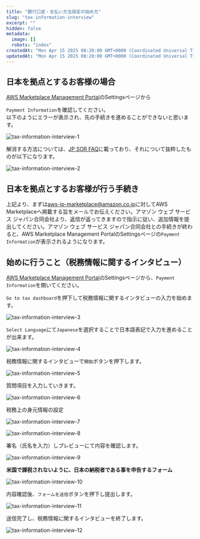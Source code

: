 ```yaml
---
title: "銀行口座・支払い方法設定の始め方"
slug: "tax-information-interview"
excerpt: ""
hidden: false
metadata: 
  image: []
  robots: "index"
createdAt: "Mon Apr 15 2025 08:20:00 GMT+0000 (Coordinated Universal Time)"
updatedAt: "Mon Apr 15 2025 08:20:00 GMT+0000 (Coordinated Universal Time)"
---
```


## 日本を拠点とするお客様の場合

<a href="https://aws.amazon.com/marketplace/management/seller-settings/account" target="_blank">AWS Marketplace Management Portal</a>のSettingsページから

`Payment Information`を確認してください。  
以下のようにエラーが表示され、先の手続きを進めることができないと思います。

![tax-information-interview-1](/ja/img/part-4/aws-marketplace-integration/tax-information-interview/tax-information-interview-1.png)


解消する方法については、<a href="https://aws.amazon.com/jp/legal/awsjp/" target="_blank">JP SOR FAQ</a>に載っており、それについて抜粋したものが以下になります。

![tax-information-interview-2](/ja/img/part-4/aws-marketplace-integration/tax-information-interview/tax-information-interview-2.png)


## 日本を拠点とするお客様が行う手続き

上記より、まずは<a href="https://aws.amazon.com/marketplace/management/seller-settings/account#:~:text=aws%2Djp%2Dmarketplace%40amazon.co.jp" target="_blank">aws-jp-marketplace@amazon.co.jp</a>に対してAWS Marketplaceへ掲載する旨をメールでお伝えください。アマゾン ウェブ サービス ジャパン合同会社より、返信が返ってきますので指示に従い、追加情報を提出してください。アマゾン ウェブ サービス ジャパン合同会社との手続きが終わると、AWS Marketplace Management PortalのSettingsページの`Payment Information`が表示されるようになります。

## 始めに行うこと（税務情報に関するインタビュー）

<a href="https://aws.amazon.com/marketplace/management/seller-settings/account" target="_blank">AWS Marketplace Management Portal</a>のSettingsページから、`Payment Information`を開いてください。

`Go to tax dashboard`を押下して税務情報に関するインタビューの入力を始めます。

![tax-information-interview-3](/ja/img/part-4/aws-marketplace-integration/tax-information-interview/tax-information-interview-3.png)


`Select Language`にて`Japanese`を選択することで日本語表記で入力を進めることが出来ます。

![tax-information-interview-4](/ja/img/part-4/aws-marketplace-integration/tax-information-interview/tax-information-interview-4.png)


税務情報に関するインタビューで`開始`ボタンを押下します。

![tax-information-interview-5](/ja/img/part-4/aws-marketplace-integration/tax-information-interview/tax-information-interview-5.png)


質問項目を入力していきます。

![tax-information-interview-6](/ja/img/part-4/aws-marketplace-integration/tax-information-interview/tax-information-interview-6.png)


税務上の身元情報の設定

![tax-information-interview-7](/ja/img/part-4/aws-marketplace-integration/tax-information-interview/tax-information-interview-7.png)

![tax-information-interview-8](/ja/img/part-4/aws-marketplace-integration/tax-information-interview/tax-information-interview-8.png)


署名（氏名を入力）しプレビューにて内容を確認します。

![tax-information-interview-9](/ja/img/part-4/aws-marketplace-integration/tax-information-interview/tax-information-interview-9.png)


**米国で課税されないように、日本の納税者である事を申告するフォーム**

![tax-information-interview-10](/ja/img/part-4/aws-marketplace-integration/tax-information-interview/tax-information-interview-10.png)


内容確認後、`フォームを送信`ボタンを押下し提出します。

![tax-information-interview-11](/ja/img/part-4/aws-marketplace-integration/tax-information-interview/tax-information-interview-11.png)


送信完了し、税務情報に関するインタビューを終了します。

![tax-information-interview-12](/ja/img/part-4/aws-marketplace-integration/tax-information-interview/tax-information-interview-12.png)
